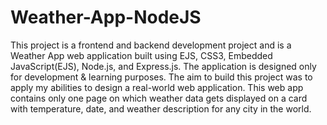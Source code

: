 # Weather-App-NodeJS

This project is a frontend and backend development project and is
a Weather App web application built using EJS, CSS3, Embedded
JavaScript(EJS), Node.js, and Express.js. The application is designed only
for development & learning purposes. The aim to build this project was
to apply my abilities to design a real-world web application. This web app
contains only one page on which weather data gets displayed on a card
with temperature, date, and weather description for any city in the world.

